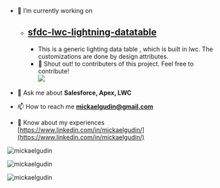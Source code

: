 - 🔭 I’m currently working on

  - ## [sfdc-lwc-lightning-datatable](https://github.com/Sarveshgithub/sfdc-lwc-lightning-datatable)
    - This is a generic lighting data table , which is built in lwc. The customizations are done by design attributes.
    - 📣 Shout out! to contributers of this project. Feel free to contribute!  
      <a href="https://github.com/Sarveshgithub/sfdc-lwc-lightning-datatable/graphs/contributors">
      <img src="https://contrib.rocks/image?repo=Sarveshgithub/sfdc-lwc-lightning-datatable" />
      </a>
      
- 💬 Ask me about **Salesforce, Apex, LWC**

- 📫 How to reach me **mickaelgudin@gmail.com**
- 📄 Know about my experiences [https://www.linkedin.com/in/mickaelgudin/](https://www.linkedin.com/in/mickaelgudin/)

<p ><img src="https://github-readme-stats-mickaelgudin.vercel.app/api/top-langs?username=mickaelgudin&show_icons=true&locale=en&layout=compact" alt="mickaelgudin" ></p>

<p><img align="center" src="https://github-readme-stats-mickaelgudin.vercel.app/api?username=mickaelgudin&show_icons=true&locale=en" alt="mickaelgudin" /></p>

<p><img align="center" src="https://github-readme-streak-stats.herokuapp.com/?user=mickaelgudin&" alt="mickaelgudin" /></p>
